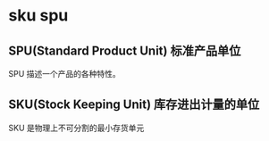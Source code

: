 # sku spu

## SPU(Standard Product Unit) 标准产品单位

SPU 描述一个产品的各种特性。

## SKU(Stock Keeping Unit) 库存进出计量的单位

SKU 是物理上不可分割的最小存货单元
